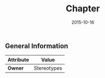 ﻿---
title: Chapter
toc: false
type: specs
date: "2015-10-16"
draft: false
specification: VEC
version: 1.1.2
documentType: "Recommendation"
elementType: Class
classes:
  - Chapter
menu_name: vec-1.1.2
---

## General Information

| Attribute               | Value |
|-------------------------|-------|
| **Owner**               | Stereotypes |
